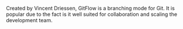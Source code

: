 
Created by Vincent Driessen, GitFlow is a branching mode for Git. It is popular due to the fact is it well suited for collaboration and scaling the development team.  
